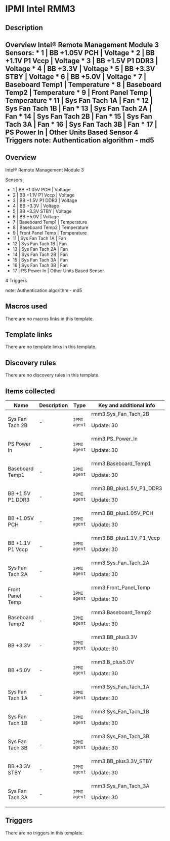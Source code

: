 # IPMI Intel RMM3

## Description

## Overview Intel® Remote Management Module 3 Sensors: * 1 | BB +1.05V PCH | Voltage * 2 | BB +1.1V P1 Vccp | Voltage * 3 | BB +1.5V P1 DDR3 | Voltage * 4 | BB +3.3V | Voltage * 5 | BB +3.3V STBY | Voltage * 6 | BB +5.0V | Voltage * 7 | Baseboard Temp1 | Temperature * 8 | Baseboard Temp2 | Temperature * 9 | Front Panel Temp | Temperature * 11 | Sys Fan Tach 1A | Fan * 12 | Sys Fan Tach 1B | Fan * 13 | Sys Fan Tach 2A | Fan * 14 | Sys Fan Tach 2B | Fan * 15 | Sys Fan Tach 3A | Fan * 16 | Sys Fan Tach 3B | Fan * 17 | PS Power In | Other Units Based Sensor 4 Triggers note: Authentication algorithm - md5 

## Overview

Intel® Remote Management Module 3


Sensors:


* 1 | BB +1.05V PCH | Voltage
* 2 | BB +1.1V P1 Vccp | Voltage
* 3 | BB +1.5V P1 DDR3 | Voltage
* 4 | BB +3.3V | Voltage
* 5 | BB +3.3V STBY | Voltage
* 6 | BB +5.0V | Voltage
* 7 | Baseboard Temp1 | Temperature
* 8 | Baseboard Temp2 | Temperature
* 9 | Front Panel Temp | Temperature
* 11 | Sys Fan Tach 1A | Fan
* 12 | Sys Fan Tach 1B | Fan
* 13 | Sys Fan Tach 2A | Fan
* 14 | Sys Fan Tach 2B | Fan
* 15 | Sys Fan Tach 3A | Fan
* 16 | Sys Fan Tach 3B | Fan
* 17 | PS Power In | Other Units Based Sensor


4 Triggers


note: Authentication algorithm - md5



## Macros used

There are no macros links in this template.

## Template links

There are no template links in this template.

## Discovery rules

There are no discovery rules in this template.

## Items collected

|Name|Description|Type|Key and additional info|
|----|-----------|----|----|
|Sys Fan Tach 2B|<p>-</p>|`IPMI agent`|rmm3.Sys_Fan_Tach_2B<p>Update: 30</p>|
|PS Power In|<p>-</p>|`IPMI agent`|rmm3.PS_Power_In<p>Update: 30</p>|
|Baseboard Temp1|<p>-</p>|`IPMI agent`|rmm3.Baseboard_Temp1<p>Update: 30</p>|
|BB +1.5V P1 DDR3|<p>-</p>|`IPMI agent`|rmm3.BB_plus1.5V_P1_DDR3<p>Update: 30</p>|
|BB +1.05V PCH|<p>-</p>|`IPMI agent`|rmm3.BB_plus1.05V_PCH<p>Update: 30</p>|
|BB +1.1V P1 Vccp|<p>-</p>|`IPMI agent`|rmm3.BB_plus1.1V_P1_Vccp<p>Update: 30</p>|
|Sys Fan Tach 2A|<p>-</p>|`IPMI agent`|rmm3.Sys_Fan_Tach_2A<p>Update: 30</p>|
|Front Panel Temp|<p>-</p>|`IPMI agent`|rmm3.Front_Panel_Temp<p>Update: 30</p>|
|Baseboard Temp2|<p>-</p>|`IPMI agent`|rmm3.Baseboard_Temp2<p>Update: 30</p>|
|BB +3.3V|<p>-</p>|`IPMI agent`|rmm3.BB_plus3.3V<p>Update: 30</p>|
|BB +5.0V|<p>-</p>|`IPMI agent`|rmm3.B_plus5.0V<p>Update: 30</p>|
|Sys Fan Tach 1A|<p>-</p>|`IPMI agent`|rmm3.Sys_Fan_Tach_1A<p>Update: 30</p>|
|Sys Fan Tach 1B|<p>-</p>|`IPMI agent`|rmm3.Sys_Fan_Tach_1B<p>Update: 30</p>|
|Sys Fan Tach 3B|<p>-</p>|`IPMI agent`|rmm3.Sys_Fan_Tach_3B<p>Update: 30</p>|
|BB +3.3V STBY|<p>-</p>|`IPMI agent`|rmm3.BB_plus3.3V_STBY<p>Update: 30</p>|
|Sys Fan Tach 3A|<p>-</p>|`IPMI agent`|rmm3.Sys_Fan_Tach_3A<p>Update: 30</p>|
## Triggers

There are no triggers in this template.

